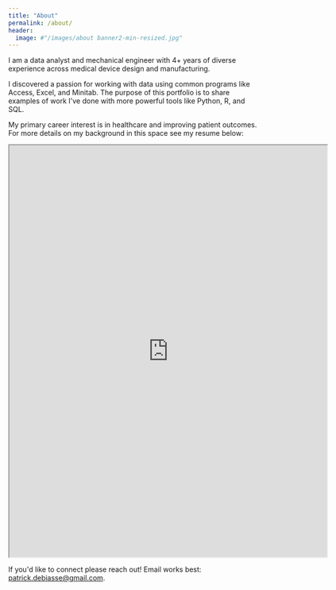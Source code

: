 ```yaml
---
title: "About"
permalink: /about/
header:
  image: #"/images/about banner2-min-resized.jpg"
---
```


I am a data analyst and mechanical engineer with 4+ years of diverse experience across medical device design and manufacturing.

I discovered a passion for working with data using common programs like Access, Excel, and Minitab. The purpose of this portfolio is to share examples of work I've done with more powerful tools like Python, R, and SQL.

My primary career interest is in healthcare and improving patient outcomes. For more details on my background in this space see my resume below:  

<iframe src="https://drive.google.com/file/d/19v4_fkIsCNdSPLXyIxOrdE6ha8Xhq8Gw/preview" width="640" height="830"></iframe>

If you'd like to connect please reach out! Email works best:  [patrick.debiasse@gmail.com](patrick.debiasse@gmail.com).
